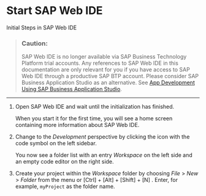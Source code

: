 <!-- loio213a69ca0f5949bfb29d0715ed95084a -->

# Start SAP Web IDE

Initial Steps in SAP Web IDE

> ### Caution:  
> SAP Web IDE is no longer available via SAP Business Technology Platform trial accounts. Any references to SAP Web IDE in this documentation are only relevant for you if you have access to SAP Web IDE through a productive SAP BTP account. Please consider SAP Business Application Studio as an alternative. See [App Development Using SAP Business Application Studio](app-development-using-sap-business-application-studio-6bbad66.md).

***

1.  Open SAP Web IDE and wait until the initialization has finished.

    When you start it for the first time, you will see a home screen containing more information about SAP Web IDE.

2.  Change to the *Development* perspective by clicking the icon with the code symbol on the left sidebar.

    You now see a folder list with an entry *Workspace* on the left side and an empty code editor on the right side.

3.  Create your project within the *Workspace* folder by choosing *File* \> *New* \> *Folder* from the menu or [Ctrl\] + [Alt\] + [Shift\] + [N\] . Enter, for example, `myProject` as the folder name.



